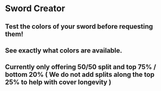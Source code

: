 # Sword Creator

## Test the colors of your sword before requesting them!

## See exactly what colors are available.

## Currently only offering 50/50 split and top 75% / bottom 20% ( We do not add splits along the top 25% to help with cover longevity )
